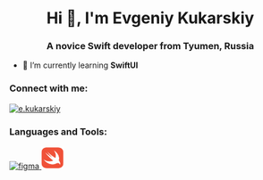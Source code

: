 <h1 align="center">Hi 👋, I'm Evgeniy Kukarskiy</h1>
<h3 align="center">A novice Swift developer from Tyumen, Russia</h3>

- 🌱 I’m currently learning **SwiftUI**

<h3 align="left">Connect with me:</h3>
<p align="left">
<a href="https://instagram.com/e.kukarskiy" target="blank"><img align="center" src="https://raw.githubusercontent.com/rahuldkjain/github-profile-readme-generator/master/src/images/icons/Social/instagram.svg" alt="e.kukarskiy" height="30" width="40" /></a>
</p>

<h3 align="left">Languages and Tools:</h3>
<p align="left"> <a href="https://www.figma.com/" target="_blank" rel="noreferrer"> <img src="https://www.vectorlogo.zone/logos/figma/figma-icon.svg" alt="figma" width="40" height="40"/> </a> <a href="https://developer.apple.com/swift/" target="_blank" rel="noreferrer"> <img src="https://raw.githubusercontent.com/devicons/devicon/master/icons/swift/swift-original.svg" alt="swift" width="40" height="40"/> </a> </p>
